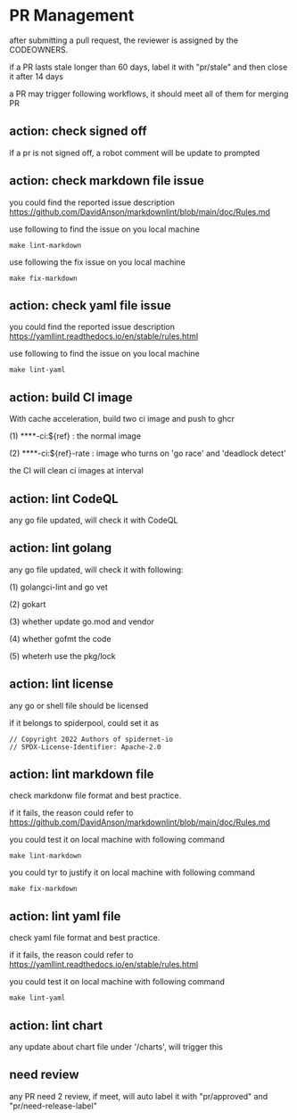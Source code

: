 # PR Management

after submitting a pull request, the reviewer is assigned by the CODEOWNERS.

if a PR lasts stale longer than 60 days, label it with "pr/stale" and then close it after 14 days

a PR may trigger following workflows, it should meet all of them for merging PR

## action: check signed off

if a pr is not signed off, a robot comment will be update to prompted

## action: check markdown file issue

you could find the reported issue description <https://github.com/DavidAnson/markdownlint/blob/main/doc/Rules.md>

use following to find the issue on you local machine

```
make lint-markdown
```

use following the fix issue on you local machine

```
make fix-markdown
```

## action: check yaml file issue

you could find the reported issue description <https://yamllint.readthedocs.io/en/stable/rules.html>

use following to find the issue on you local machine

```
make lint-yaml
```

## action: build CI image

With cache acceleration, build two ci image and push to ghcr

(1) ****-ci:${ref} : the normal image

(2) ****-ci:${ref}-rate : image who turns on 'go race' and 'deadlock detect'

the CI will clean ci images at interval

## action: lint CodeQL

any go file updated, will check it with CodeQL

## action: lint golang

any go file updated, will check it with following:

(1) golangci-lint and go vet

(2) gokart

(3) whether update go.mod and vendor

(4) whether gofmt the code

(5) wheterh use the pkg/lock

## action: lint license

any go or shell file should be licensed

if it belongs to spiderpool, could set it as

```
// Copyright 2022 Authors of spidernet-io
// SPDX-License-Identifier: Apache-2.0
```

## action: lint markdown file

check markdonw file format and best practice.

if it fails, the reason could refer to <https://github.com/DavidAnson/markdownlint/blob/main/doc/Rules.md>

you could test it on local machine with following command

```
make lint-markdown
```

you could tyr to justify it on local machine with following command

```
make fix-markdown
```

## action: lint yaml file

check yaml file format and best practice.

if it fails, the reason could refer to <https://yamllint.readthedocs.io/en/stable/rules.html>

you could test it on local machine with following command

```
make lint-yaml
```

## action: lint chart

any update about chart file under '/charts', will trigger this

## need review

any PR need 2 review, if meet, will auto label it with "pr/approved" and "pr/need-release-label"
